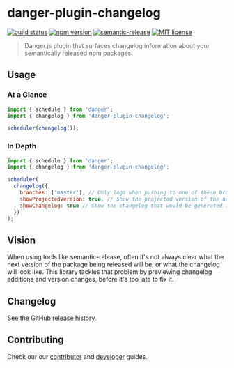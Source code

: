 # danger-plugin-changelog

[![build status](https://cloud.drone.io/api/badges/twobulls/danger-plugin-changelog/status.svg)](https://cloud.drone.io/twobulls/danger-plugin-changelog)
[![npm version](https://badge.fury.io/js/danger-plugin-changelog.svg)](https://badge.fury.io/js/danger-plugin-semantic-release)
[![semantic-release](https://img.shields.io/badge/%20%20%F0%9F%93%A6%F0%9F%9A%80-semantic--release-e10079.svg)](https://github.com/semantic-release/semantic-release)
[![MIT license](https://img.shields.io/badge/License-MIT-blue.svg)](LICENSE.md)

> Danger.js plugin that surfaces changelog information about your semantically released npm packages.

## Usage

### At a Glance

```js
import { schedule } from 'danger';
import { changelog } from 'danger-plugin-changelog';

scheduler(changelog());
```

### In Depth

```js
import { schedule } from 'danger';
import { changelog } from 'danger-plugin-changelog';

scheduler(
  changelog({
    branches: ['master'], // Only logs when pushing to one of these branches. If left empty or unspecified, always logs. Exact matches only.
    showProjectedVersion: true, // Show the projected version of the next release. Defaults to true
    showChangelog: true // Show the changelog that would be generated if this change is published. Defaults to true
  })
);
```

## Vision

When using tools like semantic-release, often it's not always clear what the next version of the package being released will be, or what the changelog will look like. This library tackles that problem by previewing changelog additions and version changes, before it's too late to fix it.

## Changelog

See the GitHub [release history](https://github.com/twobulls/danger-plugin-changelog/releases).

## Contributing

Check our our [contributor](CONTRIBUTING.md) and [developer](DEVELOPER.md) guides.
